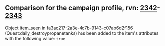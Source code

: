 ## Comparison for the campaign profile, rvn: [2342](https://github.com/PRO100KatYT/FortniteProfileRevisions/tree/main/profiles/campaign/2342%20campaign.json)-[2343](https://github.com/PRO100KatYT/FortniteProfileRevisions/tree/main/profiles/campaign/2343%20campaign.json)

Object item_seen in fa3ac217-2a3e-4c7b-9143-c07ab6d2f156 (Quest:daily_destroypropanetanks) has been added to the item's attributes with the following value: `true`
<br><br>
